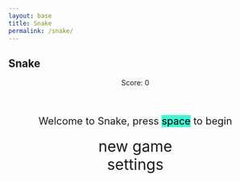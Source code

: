 ```yaml
---
layout: base
title: Snake
permalink: /snake/
---
```


<style>
    body{
    }
    .wrap{
        margin-left: auto;
        margin-right: auto;
    }

    canvas{
        display: none;
        border-style: solid;
        border-width: 10px;
        border-color: #FFFFFF;
    }
    canvas:focus{
        outline: none;
    }

    /* All screens style */
    #gameover p, #setting p, #menu p{
        font-size: 20px;
    }

    #gameover a, #setting a, #menu a{
        font-size: 30px;
        display: block;
    }

    #gameover a:hover, #setting a:hover, #menu a:hover{
        cursor: pointer;
    }

    #gameover a:hover::before, #setting a:hover::before, #menu a:hover::before{
        content: ">";
        margin-right: 10px;
    }

    #menu{
        display: block;
    }

    #gameover{
        display: none;
    }

    #setting{
        display: none;
    }

    #setting input{
        display:none;
    }

    #setting label{
        cursor: pointer;
    }

    #setting input:checked + label{
        background-color: #FFF;
        color: #000;
    }
</style>

<h2>Snake</h2>
<div class="container">
    <header class="pb-3 mb-4 border-bottom border-primary text-dark">
        <p class="fs-4">Score: <span id="score_value">0</span></p>
    </header>
    <div class="container bg-secondary" style="text-align:center;">
        <!-- Main Menu -->
        <div id="menu" class="py-4 text-light">
            <p>Welcome to Snake, press <span style="background-color: #42f5d4; color: #000000">space</span> to begin</p>
            <a id="new_game" class="link-alert">new game</a>
            <a id="setting_menu" class="link-alert">settings</a>
        </div>
        <!-- Game Over -->
        <div id="gameover" class="py-4 text-light">
            <p>Game Over, press <span style="background-color: #42f5d4; color: #000000">space</span> to try again</p>
            <a id="new_game1" class="link-alert">new game</a>
            <a id="setting_menu1" class="link-alert">settings</a>
        </div>
        <!-- Play Screen -->
        <canvas id="snake" class="wrap" width="320" height="320" tabindex="1"></canvas>
        <!-- Settings Screen -->
        <div id="setting" class="py-4 text-light">
            <p>Settings Screen, press <span style="background-color: #42f5d4; color: #000000">space</span> to go back to playing</p>
            <a id="new_game2" class="link-alert">new game</a>
            <br>
            <p>Speed:
                <input id="speed1" type="radio" name="speed" value="120" checked/>
                <label for="speed1">Slow</label>
                <input id="speed2" type="radio" name="speed" value="75"/>
                <label for="speed2">Normal</label>
                <input id="speed3" type="radio" name="speed" value="35"/>
                <label for="speed3">Fast</label>
            </p>
            <p>Wall:
                <input id="wallon" type="radio" name="wall" value="1" checked/>
                <label for="wallon">On</label>
                <input id="walloff" type="radio" name="wall" value="0"/>
                <label for="walloff">Off</label>
            </p>
        </div>
    </div>
</div>

<script>
(function(){
    /* Attributes of Game */
    /////////////////////////////////////////////////////////////
    // Canvas & Context
    const canvas = document.getElementById("snake");
    const ctx = canvas.getContext("2d");

    // Image Preload (sprites)
    const snakeHeadImage = new Image();
    const snakeBodyImage = new Image();
    const foodImage = new Image();

    snakeHeadImage.src = '/Project-1/images/IMG_6720.jpeg'; // Your snake head image URL
    snakeBodyImage.src = 'https://image.petmd.com/files/inline-images/fluffy-dogs-bichon-frise.jpg?VersionId=uarSEQhS4ouBaCba1kOhiUzVr21LaXUq'; // Your snake body image URL
    foodImage.src = 'https://upload.wikimedia.org/wikipedia/commons/thumb/4/4d/Cat_November_2010-1a.jpg/800px-Cat_November_2010-1a.jpg'; // Your food image URL

    // HTML Game IDs
    const SCREEN_SNAKE = 0;
    const screen_snake = document.getElementById("snake");
    const ele_score = document.getElementById("score_value");
    const speed_setting = document.getElementsByName("speed");
    const wall_setting = document.getElementsByName("wall");
    
    // HTML Screen IDs (div)
    const SCREEN_MENU = -1, SCREEN_GAME_OVER=1, SCREEN_SETTING=2;
    const screen_menu = document.getElementById("menu");
    const screen_game_over = document.getElementById("gameover");
    const screen_setting = document.getElementById("setting");

    // Game Control
    const BLOCK = 10; // size of block rendering
    let SCREEN = SCREEN_MENU;
    let snake;
    let snake_dir;
    let snake_next_dir;
    let snake_speed;
    let food = {x: 0, y: 0};
    let score;
    let wall;

    /* Display Control */
    /////////////////////////////////////////////////////////////
    let showScreen = function(screen_opt){
        SCREEN = screen_opt;
        switch(screen_opt){
            case SCREEN_SNAKE:
                screen_snake.style.display = "block";
                screen_menu.style.display = "none";
                screen_setting.style.display = "none";
                screen_game_over.style.display = "none";
                break;
            case SCREEN_GAME_OVER:
                screen_snake.style.display = "block";
                screen_menu.style.display = "none";
                screen_setting.style.display = "none";
                screen_game_over.style.display = "block";
                break;
            case SCREEN_SETTING:
                screen_snake.style.display = "none";
                screen_menu.style.display = "none";
                screen_setting.style.display = "block";
                screen_game_over.style.display = "none";
                break;
        }
    }

    /* Actions and Events  */
    /////////////////////////////////////////////////////////////
    window.onload = function() {
        // HTML Elements (Buttons)
        const button_new_game = document.getElementById("new_game");
        const button_new_game1 = document.getElementById("new_game1");
        const button_new_game2 = document.getElementById("new_game2");
        const button_setting_menu = document.getElementById("setting_menu");
        const button_setting_menu1 = document.getElementById("setting_menu1");

        // Event Listeners for Buttons
        button_new_game.onclick = function() { newGame(); };
        button_new_game1.onclick = function() { newGame(); };
        button_new_game2.onclick = function() { newGame(); };
        button_setting_menu.onclick = function() { showScreen(SCREEN_SETTING); };
        button_setting_menu1.onclick = function() { showScreen(SCREEN_SETTING); };

        // speed
        setSnakeSpeed(150);
        for (let i = 0; i < speed_setting.length; i++) {
            speed_setting[i].addEventListener("click", function() {
                for (let i = 0; i < speed_setting.length; i++) {
                    if (speed_setting[i].checked) {
                        setSnakeSpeed(speed_setting[i].value);
                    }
                }
            });
        }

        // wall setting
        setWall(1);
        for (let i = 0; i < wall_setting.length; i++) {
            wall_setting[i].addEventListener("click", function() {
                for (let i = 0; i < wall_setting.length; i++) {
                    if (wall_setting[i].checked) {
                        setWall(wall_setting[i].value);
                    }
                }
            });
        }

        // activate window events
        window.addEventListener("keydown", function(evt) {
            if (evt.code === "Space" && SCREEN !== SCREEN_SNAKE)
                newGame();
        }, true);
    };


    /* Snake is on the Go (Driver Function)  */
    /////////////////////////////////////////////////////////////
    let mainLoop = function(){
        let _x = snake[0].x;
        let _y = snake[0].y;
        snake_dir = snake_next_dir; // read async event key

        // Direction 0 - Up, 1 - Right, 2 - Down, 3 - Left
        switch(snake_dir){
            case 0: _y--; break;
            case 1: _x++; break;
            case 2: _y++; break;
            case 3: _x--; break;
        }
        snake.pop(); // tail is removed
        snake.unshift({x: _x, y: _y}); // head is new in new position/orientation

        // Wall Checker
        if(wall === 1){
            // Wall on, Game over test
            if (snake[0].x < 0 || snake[0].x === canvas.width / BLOCK || snake[0].y < 0 || snake[0].y === canvas.height / BLOCK){
                showScreen(SCREEN_GAME_OVER);
                return;
            }
        }else{
            // Wall Off, Circle around
            for(let i = 0, x = snake.length; i < x; i++){
                if(snake[i].x < 0){
                    snake[i].x = snake[i].x + (canvas.width / BLOCK);
                }
                if(snake[i].x === canvas.width / BLOCK){
                    snake[i].x = snake[i].x - (canvas.width / BLOCK);
                }
                if(snake[i].y < 0){
                    snake[i].y = snake[i].y + (canvas.height / BLOCK);
                }
                if(snake[i].y === canvas.height / BLOCK){
                    snake[i].y = snake[i].y - (canvas.height / BLOCK);
                }
            }
        }

        // Snake vs Snake checker
        for(let i = 1; i < snake.length; i++){
            if (snake[0].x === snake[i].x && snake[0].y === snake[i].y){
                showScreen(SCREEN_GAME_OVER);
                return;
            }
        }

        // Snake eats food checker
        if(checkBlock(snake[0].x, snake[0].y, food.x, food.y)){
            snake[snake.length] = {x: snake[0].x, y: snake[0].y};
            altScore(++score);
            addFood();
        }

        // Repaint canvas
        ctx.clearRect(0, 0, canvas.width, canvas.height);
        
        // Paint snake (head and body)
        for(let i = 0; i < snake.length; i++){
            if(i === 0){
                ctx.drawImage(snakeHeadImage, snake[i].x * BLOCK, snake[i].y * BLOCK, BLOCK, BLOCK); // Head
            } else {
                ctx.drawImage(snakeBodyImage, snake[i].x * BLOCK, snake[i].y * BLOCK, BLOCK, BLOCK); // Body
            }
        }

        // Paint food
        ctx.drawImage(foodImage, food.x * BLOCK, food.y * BLOCK, BLOCK, BLOCK);

        // Recursive call after speed delay
        setTimeout(mainLoop, snake_speed);
    }

    /* New Game setup */
    /////////////////////////////////////////////////////////////
    let newGame = function(){
        showScreen(SCREEN_SNAKE);
        screen_snake.focus();

        score = 0;
        altScore(score);

        snake = [];
        snake.push({x: 0, y: 15});
        snake_next_dir = 1;

        addFood();

        canvas.onkeydown = function(evt) {
            changeDir(evt.keyCode);
        }
        mainLoop();
    }

    /* Key Inputs and Actions */
    /////////////////////////////////////////////////////////////
    let changeDir = function(key){
        switch(key) {
            case 37: // left arrow
                if (snake_dir !== 1) snake_next_dir = 3; // not right
                break;
            case 38: // up arrow
                if (snake_dir !== 2) snake_next_dir = 0; // not down
                break;
            case 39: // right arrow
                if (snake_dir !== 3) snake_next_dir = 1; // not left
                break;
            case 40: // down arrow
                if (snake_dir !== 0) snake_next_dir = 2; // not up
                break;
        }
    }

    /* Random food placement */
    /////////////////////////////////////////////////////////////
    let addFood = function(){
        food.x = Math.floor(Math.random() * (canvas.width / BLOCK));
        food.y = Math.floor(Math.random() * (canvas.height / BLOCK));

        for(let i = 0; i < snake.length; i++){
            if(checkBlock(food.x, food.y, snake[i].x, snake[i].y)){
                addFood();
            }
        }
    }

    /* Collision Detection */
    /////////////////////////////////////////////////////////////
    let checkBlock = function(x, y, _x, _y){
        return (x === _x && y === _y);
    }

    /* Update Score */
    /////////////////////////////////////////////////////////////
    let altScore = function(score_val){
        ele_score.innerHTML = String(score_val);
    }

    /////////////////////////////////////////////////////////////
    let setSnakeSpeed = function(speed_value){
        snake_speed = speed_value;
    }

    let setWall = function(wall_value){
        wall = wall_value;
        if(wall === 0){screen_snake.style.borderColor = "#e856cb";}
        if(wall === 1){screen_snake.style.borderColor = "#e856cb";}
    }
})();
</script>
